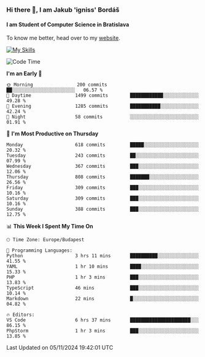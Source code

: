 ### Hi there 👋, I am Jakub 'igniss' Bordáš

#### I am Student of Computer Science in Bratislava
To know me better, head over to my [website](https://bordas.sk).

[![My Skills](https://skillicons.dev/icons?i=js,html,css,figma,svelte,java,kotlin,python,postgresql,typescript,nest,nodejs)](https://bordas.sk)


<!--START_SECTION:waka-->
![Code Time](http://img.shields.io/badge/Code%20Time-1%2C562%20hrs%2038%20mins-blue)

**I'm an Early 🐤** 

```text
🌞 Morning                200 commits         ██░░░░░░░░░░░░░░░░░░░░░░░   06.57 % 
🌆 Daytime                1499 commits        ████████████░░░░░░░░░░░░░   49.28 % 
🌃 Evening                1285 commits        ███████████░░░░░░░░░░░░░░   42.24 % 
🌙 Night                  58 commits          ░░░░░░░░░░░░░░░░░░░░░░░░░   01.91 % 
```
📅 **I'm Most Productive on Thursday** 

```text
Monday                   618 commits         █████░░░░░░░░░░░░░░░░░░░░   20.32 % 
Tuesday                  243 commits         ██░░░░░░░░░░░░░░░░░░░░░░░   07.99 % 
Wednesday                367 commits         ███░░░░░░░░░░░░░░░░░░░░░░   12.06 % 
Thursday                 808 commits         ███████░░░░░░░░░░░░░░░░░░   26.56 % 
Friday                   309 commits         ███░░░░░░░░░░░░░░░░░░░░░░   10.16 % 
Saturday                 309 commits         ███░░░░░░░░░░░░░░░░░░░░░░   10.16 % 
Sunday                   388 commits         ███░░░░░░░░░░░░░░░░░░░░░░   12.75 % 
```


📊 **This Week I Spent My Time On** 

```text
🕑︎ Time Zone: Europe/Budapest

💬 Programming Languages: 
Python                   3 hrs 11 mins       ██████████░░░░░░░░░░░░░░░   41.55 % 
YAML                     1 hr 10 mins        ████░░░░░░░░░░░░░░░░░░░░░   15.33 % 
PHP                      1 hr 3 mins         ███░░░░░░░░░░░░░░░░░░░░░░   13.83 % 
TypeScript               46 mins             ███░░░░░░░░░░░░░░░░░░░░░░   10.14 % 
Markdown                 22 mins             █░░░░░░░░░░░░░░░░░░░░░░░░   04.82 % 

🔥 Editors: 
VS Code                  6 hrs 37 mins       ██████████████████████░░░   86.15 % 
PhpStorm                 1 hr 3 mins         ███░░░░░░░░░░░░░░░░░░░░░░   13.85 % 
```


 Last Updated on 05/11/2024 19:42:01 UTC
<!--END_SECTION:waka-->
